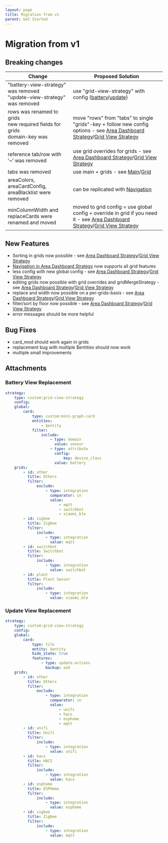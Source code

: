 ```yaml
---
layout: page
title: Migration from v1
parent: Get Started
---
```


# Migration from v1

## Breaking changes

| Change                                                                               | Proposed Solution                                                                                                                                                                                             |
| ------------------------------------------------------------------------------------ | ------------------------------------------------------------------------------------------------------------------------------------------------------------------------------------------------------------- |
| "battery-view-strategy" was removed<br>"update-view-strategy" was removed            | use "grid-view-strategy" with config ([battery](#battery-view-replacement)/[update](#update-view-replacement))                                                                                                |
| rows was renamed to grids<br>new required fields for grids<br>domain-key was removed | move "rows" from "tabs" to single "grids"-key + follow new config options - see [Area Dashboard Strategy](/dashboard/area/configuration.html#grid)/[Grid View Strategy](/view/grid/configuration.html#grid)   |
| reference tab/row with ‘~’ was removed                                               | use grid overrides for grids - see [Area Dashboard Strategy](/dashboard/area/configuration.html#grid-overrides)/[Grid View Strategy](/view/grid/configuration.html#grid-overrides)                         |
| tabs was removed                                                                     | use main + grids - see [Main](/dashboard/area/configuration.html#main)/[Grid](/dashboard/area/configuration.md#grid)                                                                                          |
| areaColors, areaCardConfig, areaBlacklist were removed                               | can be replicated with [Navigation](/dashboard/area/configuration.html#navigation)                                                                                                                            |
| minColumnWidth and replaceCards were renamed and moved                               | moved to grid config = use global config + override in grid if you need it - see [Area Dashboard Strategy](/dashboard/area/configuration.html#grid)/[Grid View Strategy](/view/grid/configuration.html#grid) |

## New Features

- Sorting in grids now possible - see
  [Area Dashboard Strategy](/dashboard/area/configuration.html#sort)/[Grid View Strategy](/view/grid/configuration.html#sort)
- [Navigation in Area Dashboard Strategy](/dashboard/area/configuration.html#navigation) now supports all grid features
- less config with new global config - see
  [Area Dashboard Strategy](/dashboard/area/configuration.html#full)/[Grid View Strategy](/view/grid/configuration.html#full)
- editing grids now possible with grid overrides and gridMergeStrategy - see
  [Area Dashboard Strategy](/dashboard/area/configuration.html#grid-overrides)/[Grid View Strategy](/view/grid/configuration.html#grid-overrides)
- replace and width now possible on a per-grids-basis - see
  [Area Dashboard Strategy](/dashboard/area/configuration.html#grid)/[Grid View Strategy](/view/grid/configuration.html#grid)
- filter/sort by floor now possible - see
  [Area Dashboard Strategy](/dashboard/area/configuration.html#value-types)/[Grid View Strategy](/view/grid/configuration.html#value-types)
- error messages should be more helpful

## Bug Fixes

- card_mod should work again in grids
- replacement bug with multiple $entities should now work
- multiple small improvements

## Attachments

### Battery View Replacement

```yaml
strategy:
    type: custom:grid-view-strategy
    config:
    global:
        card:
            type: custom:mini-graph-card
            entities:
                - $entity
            filter:
                include:
                    - type: domain
                      value: sensor
                    - type: attribute
                      config:
                          key: device_class
                      value: battery
    grids:
        - id: other
          title: Others
          filter:
              exclude:
                  - type: integration
                    comparator: in
                    value:
                        - mqtt
                        - switchbot
                        - xiaomi_ble
        - id: zigbee
          title: Zigbee
          filter:
              include:
                  - type: integration
                    value: mqtt
        - id: switchbot
          title: Switchbot
          filter:
              include:
                  - type: integration
                    value: switchbot
        - id: plant
          title: Plant Sensor
          filter:
              include:
                  - type: integration
                    value: xiaomi_ble
```

### Update View Replacement

```yaml
strategy:
    type: custom:grid-view-strategy
    config:
    global:
        card:
            type: tile
            entity: $entity
            hide_state: true
            features:
                - type: update-actions
                  backup: ask
    grids:
        - id: other
          title: Others
          filter:
              exclude:
                  - type: integration
                    comparator: in
                    value:
                        - unifi
                        - hacs
                        - esphome
                        - mqtt
        - id: unifi
          title: Unifi
          filter:
              include:
                  - type: integration
                    value: unifi
        - id: hacs
          title: HACS
          filter:
              include:
                  - type: integration
                    value: hacs
        - id: esphome
          title: ESPHome
          filter:
              include:
                  - type: integration
                    value: esphome
        - id: zigbee
          title: Zigbee
          filter:
              include:
                  - type: integration
                    value: mqtt
```
